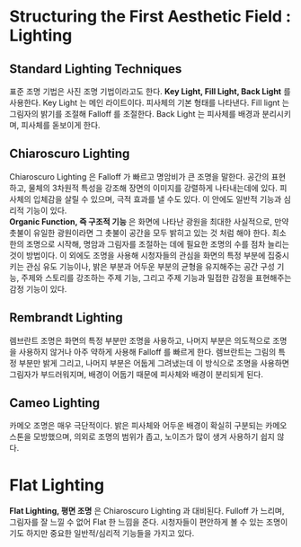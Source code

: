 # Structuring the First Aesthetic Field : Lighting
## Standard Lighting Techniques
표준 조명 기법은 사진 조명 기법이라고도 한다.
__Key Light, Fill Light, Back Light__ 를 사용한다. 
Key Light 는 메인 라이트이다. 피사체의 기본 형태를 나타낸다.
Fill lignt 는 그림자의 밝기를 조절해 Falloff 를 조절한다.
Back Light 는 피사체를 배경과 분리시키며, 피사체를 돋보이게 한다.

## Chiaroscuro Lighting
Chiaroscuro Lighting 은 Falloff 가 빠르고 명암비가 큰 조명을 말한다.
공간의 표현하고, 물체의 3차원적 특성을 강조해 장면의 이미지를 강렬하게 나타내는데에 있다. 피사체의 입체감을 살릴 수 있으며, 극적 효과를 낼 수도 있다.
이 안에도 일반적 기능과 심리적 기능이 있다.     
__Organic Function, 즉 구조적 기능__ 은 화면에 나타난 광원을 최대한 사실적으로, 만약 촛불이 유일한 광원이라면 그 촛불이 공간을 모두 밝히고 있는 것 처럼 해야 한다.
최소한의 조명으로 시작해, 명암과 그림자를 조절하는 데에 필요한 조명의 수를 점차 늘리는 것이 방법이다.
이 외에도 조명을 사용해 시청자들의 관심을 화면의 특정 부분에 집중시키는 관심 유도 기능이나, 밝은 부분과 어두운 부분의 균형을 유지해주는 공간 구성 기능,
주제와 스토리를 강조하는 주제 기능, 그리고 주제 기능과 밀접한 감정을 표현해주는 감정 기능이 있다.

## Rembrandt Lighting
렘브란트 조명은 화면의 특정 부분만 조명을 사용하고, 나머지 부분은 의도적으로 조명을 사용하지 않거나 아주 약하게 사용해 Falloff 를 빠르게 한다.
렘브란트는 그림의 특정 부분만 밝게 그리고, 나머지 부분은 어둡게 그려냈는데 이 방식으로 조명을 사용하면 그림자가 부드러워지며, 배경이 어둡기 때문에 피사체와 배경이 분리되게 된다.

## Cameo Lighting
카메오 조명은 매우 극단적이다. 밝은 피사체와 어두운 배경이 확실히 구분되는 카메오 스톤을 모방했으며, 의외로 조명의 범위가 좁고, 노이즈가 많이 생겨 사용하기 쉽지 않다.

# Flat Lighting
__Flat Lighting, 평면 조명__ 은 Chiaroscuro Lighting 과 대비된다. Fulloff 가 느리며, 그림자를 잘 느낄 수 없어 Flat 한 느낌을 준다. 
시청자들이 편안하게 볼 수 있는 조명이기도 하지만 중요한 일반적/심리적 기능들을 가지고 있다.

